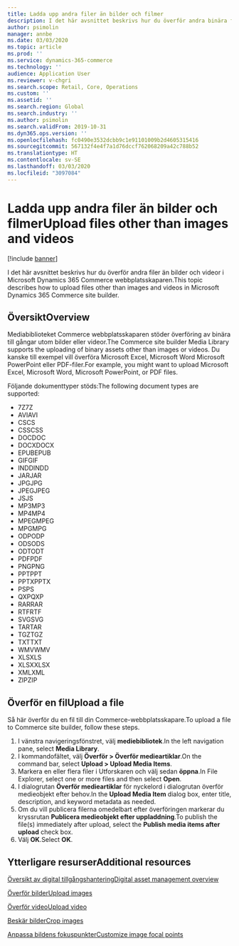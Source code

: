 ```yaml
---
title: Ladda upp andra filer än bilder och filmer
description: I det här avsnittet beskrivs hur du överför andra binära filer än bilder och videor i Microsoft Dynamics 365 Commerce webbplatsskaparen.
author: psimolin
manager: annbe
ms.date: 03/03/2020
ms.topic: article
ms.prod: ''
ms.service: dynamics-365-commerce
ms.technology: ''
audience: Application User
ms.reviewer: v-chgri
ms.search.scope: Retail, Core, Operations
ms.custom: ''
ms.assetid: ''
ms.search.region: Global
ms.search.industry: ''
ms.author: psimolin
ms.search.validFrom: 2019-10-31
ms.dyn365.ops.version: ''
ms.openlocfilehash: fc0490e3532dcbb9c1e91101009b2d4605315416
ms.sourcegitcommit: 567132f4e4f7a1d76dccf762068209a42c788b52
ms.translationtype: HT
ms.contentlocale: sv-SE
ms.lasthandoff: 03/03/2020
ms.locfileid: "3097084"
---
```

# <a name="upload-files-other-than-images-and-videos"></a><span data-ttu-id="59d5a-103">Ladda upp andra filer än bilder och filmer</span><span class="sxs-lookup"><span data-stu-id="59d5a-103">Upload files other than images and videos</span></span>

[!include [banner](includes/banner.md)]

<span data-ttu-id="59d5a-104">I det här avsnittet beskrivs hur du överför andra filer än bilder och videor i Microsoft Dynamics 365 Commerce webbplatsskaparen.</span><span class="sxs-lookup"><span data-stu-id="59d5a-104">This topic describes how to upload files other than images and videos in Microsoft Dynamics 365 Commerce site builder.</span></span>

## <a name="overview"></a><span data-ttu-id="59d5a-105">Översikt</span><span class="sxs-lookup"><span data-stu-id="59d5a-105">Overview</span></span>

<span data-ttu-id="59d5a-106">Mediabiblioteket Commerce webbplatsskaparen stöder överföring av binära till gångar utom bilder eller videor.</span><span class="sxs-lookup"><span data-stu-id="59d5a-106">The Commerce site builder Media Library supports the uploading of binary assets other than images or videos.</span></span> <span data-ttu-id="59d5a-107">Du kanske till exempel vill överföra Microsoft Excel, Microsoft Word Microsoft PowerPoint eller PDF-filer.</span><span class="sxs-lookup"><span data-stu-id="59d5a-107">For example, you might want to upload Microsoft Excel, Microsoft Word, Microsoft PowerPoint, or PDF files.</span></span>

<span data-ttu-id="59d5a-108">Följande dokumenttyper stöds:</span><span class="sxs-lookup"><span data-stu-id="59d5a-108">The following document types are supported:</span></span>
- <span data-ttu-id="59d5a-109">7Z</span><span class="sxs-lookup"><span data-stu-id="59d5a-109">7Z</span></span>
- <span data-ttu-id="59d5a-110">AVI</span><span class="sxs-lookup"><span data-stu-id="59d5a-110">AVI</span></span>
- <span data-ttu-id="59d5a-111">CS</span><span class="sxs-lookup"><span data-stu-id="59d5a-111">CS</span></span>
- <span data-ttu-id="59d5a-112">CSS</span><span class="sxs-lookup"><span data-stu-id="59d5a-112">CSS</span></span>
- <span data-ttu-id="59d5a-113">DOC</span><span class="sxs-lookup"><span data-stu-id="59d5a-113">DOC</span></span>
- <span data-ttu-id="59d5a-114">DOCX</span><span class="sxs-lookup"><span data-stu-id="59d5a-114">DOCX</span></span>
- <span data-ttu-id="59d5a-115">EPUB</span><span class="sxs-lookup"><span data-stu-id="59d5a-115">EPUB</span></span>
- <span data-ttu-id="59d5a-116">GIF</span><span class="sxs-lookup"><span data-stu-id="59d5a-116">GIF</span></span>
- <span data-ttu-id="59d5a-117">INDD</span><span class="sxs-lookup"><span data-stu-id="59d5a-117">INDD</span></span>
- <span data-ttu-id="59d5a-118">JAR</span><span class="sxs-lookup"><span data-stu-id="59d5a-118">JAR</span></span>
- <span data-ttu-id="59d5a-119">JPG</span><span class="sxs-lookup"><span data-stu-id="59d5a-119">JPG</span></span>
- <span data-ttu-id="59d5a-120">JPEG</span><span class="sxs-lookup"><span data-stu-id="59d5a-120">JPEG</span></span>
- <span data-ttu-id="59d5a-121">JS</span><span class="sxs-lookup"><span data-stu-id="59d5a-121">JS</span></span>
- <span data-ttu-id="59d5a-122">MP3</span><span class="sxs-lookup"><span data-stu-id="59d5a-122">MP3</span></span>
- <span data-ttu-id="59d5a-123">MP4</span><span class="sxs-lookup"><span data-stu-id="59d5a-123">MP4</span></span>
- <span data-ttu-id="59d5a-124">MPEG</span><span class="sxs-lookup"><span data-stu-id="59d5a-124">MPEG</span></span>
- <span data-ttu-id="59d5a-125">MPG</span><span class="sxs-lookup"><span data-stu-id="59d5a-125">MPG</span></span>
- <span data-ttu-id="59d5a-126">ODP</span><span class="sxs-lookup"><span data-stu-id="59d5a-126">ODP</span></span>
- <span data-ttu-id="59d5a-127">ODS</span><span class="sxs-lookup"><span data-stu-id="59d5a-127">ODS</span></span>
- <span data-ttu-id="59d5a-128">ODT</span><span class="sxs-lookup"><span data-stu-id="59d5a-128">ODT</span></span>
- <span data-ttu-id="59d5a-129">PDF</span><span class="sxs-lookup"><span data-stu-id="59d5a-129">PDF</span></span>
- <span data-ttu-id="59d5a-130">PNG</span><span class="sxs-lookup"><span data-stu-id="59d5a-130">PNG</span></span>
- <span data-ttu-id="59d5a-131">PPT</span><span class="sxs-lookup"><span data-stu-id="59d5a-131">PPT</span></span>
- <span data-ttu-id="59d5a-132">PPTX</span><span class="sxs-lookup"><span data-stu-id="59d5a-132">PPTX</span></span>
- <span data-ttu-id="59d5a-133">PS</span><span class="sxs-lookup"><span data-stu-id="59d5a-133">PS</span></span>
- <span data-ttu-id="59d5a-134">QXP</span><span class="sxs-lookup"><span data-stu-id="59d5a-134">QXP</span></span>
- <span data-ttu-id="59d5a-135">RAR</span><span class="sxs-lookup"><span data-stu-id="59d5a-135">RAR</span></span>
- <span data-ttu-id="59d5a-136">RTF</span><span class="sxs-lookup"><span data-stu-id="59d5a-136">RTF</span></span>
- <span data-ttu-id="59d5a-137">SVG</span><span class="sxs-lookup"><span data-stu-id="59d5a-137">SVG</span></span>
- <span data-ttu-id="59d5a-138">TAR</span><span class="sxs-lookup"><span data-stu-id="59d5a-138">TAR</span></span>
- <span data-ttu-id="59d5a-139">TGZ</span><span class="sxs-lookup"><span data-stu-id="59d5a-139">TGZ</span></span>
- <span data-ttu-id="59d5a-140">TXT</span><span class="sxs-lookup"><span data-stu-id="59d5a-140">TXT</span></span>
- <span data-ttu-id="59d5a-141">WMV</span><span class="sxs-lookup"><span data-stu-id="59d5a-141">WMV</span></span>
- <span data-ttu-id="59d5a-142">XLS</span><span class="sxs-lookup"><span data-stu-id="59d5a-142">XLS</span></span>
- <span data-ttu-id="59d5a-143">XLSX</span><span class="sxs-lookup"><span data-stu-id="59d5a-143">XLSX</span></span>
- <span data-ttu-id="59d5a-144">XML</span><span class="sxs-lookup"><span data-stu-id="59d5a-144">XML</span></span>
- <span data-ttu-id="59d5a-145">ZIP</span><span class="sxs-lookup"><span data-stu-id="59d5a-145">ZIP</span></span>

## <a name="upload-a-file"></a><span data-ttu-id="59d5a-146">Överför en fil</span><span class="sxs-lookup"><span data-stu-id="59d5a-146">Upload a file</span></span>

<span data-ttu-id="59d5a-147">Så här överför du en fil till din Commerce-webbplatsskapare.</span><span class="sxs-lookup"><span data-stu-id="59d5a-147">To upload a file to Commerce site builder, follow these steps.</span></span>

1. <span data-ttu-id="59d5a-148">I vänstra navigeringsfönstret, välj **mediebibliotek**.</span><span class="sxs-lookup"><span data-stu-id="59d5a-148">In the left navigation pane, select **Media Library**.</span></span>
1. <span data-ttu-id="59d5a-149">I kommandofältet, välj **Överför \> Överför medieartiklar**.</span><span class="sxs-lookup"><span data-stu-id="59d5a-149">On the command bar, select **Upload \> Upload Media Items**.</span></span>
1. <span data-ttu-id="59d5a-150">Markera en eller flera filer i Utforskaren och välj sedan **öppna**.</span><span class="sxs-lookup"><span data-stu-id="59d5a-150">In File Explorer, select one or more files and then select **Open**.</span></span>
1. <span data-ttu-id="59d5a-151">I dialogrutan **Överför medieartiklar** för nyckelord i dialogrutan överför medieobjekt efter behov.</span><span class="sxs-lookup"><span data-stu-id="59d5a-151">In the **Upload Media Item** dialog box, enter title, description, and keyword metadata as needed.</span></span>
1. <span data-ttu-id="59d5a-152">Om du vill publicera filerna omedelbart efter överföringen markerar du kryssrutan **Publicera medieobjekt efter uppladdning**.</span><span class="sxs-lookup"><span data-stu-id="59d5a-152">To publish the file(s) immediately after upload, select the **Publish media items after upload** check box.</span></span>
1. <span data-ttu-id="59d5a-153">Välj **OK**.</span><span class="sxs-lookup"><span data-stu-id="59d5a-153">Select **OK**.</span></span>

## <a name="additional-resources"></a><span data-ttu-id="59d5a-154">Ytterligare resurser</span><span class="sxs-lookup"><span data-stu-id="59d5a-154">Additional resources</span></span>

[<span data-ttu-id="59d5a-155">Översikt av digital tillgångshantering</span><span class="sxs-lookup"><span data-stu-id="59d5a-155">Digital asset management overview</span></span>](dam-overview.md)

[<span data-ttu-id="59d5a-156">Överför bilder</span><span class="sxs-lookup"><span data-stu-id="59d5a-156">Upload images</span></span>](dam-upload-images.md)

[<span data-ttu-id="59d5a-157">Överför video</span><span class="sxs-lookup"><span data-stu-id="59d5a-157">Upload video</span></span>](dam-upload-video.md)

[<span data-ttu-id="59d5a-158">Beskär bilder</span><span class="sxs-lookup"><span data-stu-id="59d5a-158">Crop images</span></span>](dam-crop-images.md)

[<span data-ttu-id="59d5a-159">Anpassa bildens fokuspunkter</span><span class="sxs-lookup"><span data-stu-id="59d5a-159">Customize image focal points</span></span>](dam-custom-focal-point.md)
